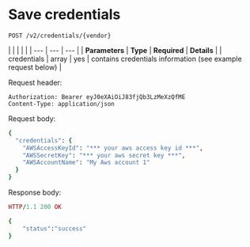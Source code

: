 # Save credentials

```text
POST /v2/credentials/{vendor}
```

|  |  |  |  |
| --- | --- | --- |
| **Parameters** | **Type** | **Required** | **Details** |
| credentials | array | yes | contains credentials information \(see example request below\) |

Request header:

```text
Authorization: Bearer eyJ0eXAiOiJ83fjQb3LzMeXzQfME
Content-Type: application/json
```

Request body:

```ruby
{
  "credentials": {
    "AWSAccessKeyId": "*** your aws access key id ***",
    "AWSSecretKey": "*** your aws secret key ***",
    "AWSAccountName": "My Aws account 1"
  }
}
```

Response body:

```ruby
HTTP/1.1 200 OK

{
    "status":"success"
}
```


